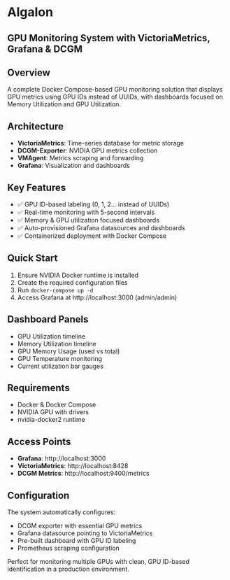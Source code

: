 # Algalon
## GPU Monitoring System with VictoriaMetrics, Grafana & DCGM

## Overview
A complete Docker Compose-based GPU monitoring solution that displays GPU metrics using GPU IDs instead of UUIDs, with dashboards focused on Memory Utilization and GPU Utilization.

## Architecture
- **VictoriaMetrics**: Time-series database for metric storage
- **DCGM-Exporter**: NVIDIA GPU metrics collection
- **VMAgent**: Metrics scraping and forwarding
- **Grafana**: Visualization and dashboards

## Key Features
- ✅ GPU ID-based labeling (0, 1, 2... instead of UUIDs)
- ✅ Real-time monitoring with 5-second intervals
- ✅ Memory & GPU utilization focused dashboards
- ✅ Auto-provisioned Grafana datasources and dashboards
- ✅ Containerized deployment with Docker Compose

## Quick Start
1. Ensure NVIDIA Docker runtime is installed
2. Create the required configuration files
3. Run `docker-compose up -d`
4. Access Grafana at http://localhost:3000 (admin/admin)

## Dashboard Panels
- GPU Utilization timeline
- Memory Utilization timeline  
- GPU Memory Usage (used vs total)
- GPU Temperature monitoring
- Current utilization bar gauges

## Requirements
- Docker & Docker Compose
- NVIDIA GPU with drivers
- nvidia-docker2 runtime

## Access Points
- **Grafana**: http://localhost:3000
- **VictoriaMetrics**: http://localhost:8428
- **DCGM Metrics**: http://localhost:9400/metrics

## Configuration
The system automatically configures:
- DCGM exporter with essential GPU metrics
- Grafana datasource pointing to VictoriaMetrics
- Pre-built dashboard with GPU ID labeling
- Prometheus scraping configuration

Perfect for monitoring multiple GPUs with clean, GPU ID-based identification in a production environment.
